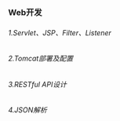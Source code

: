 ### Web开发
###### 1.Servlet、JSP、Filter、Listener
###### 2.Tomcat部署及配置
###### 3.RESTful API设计
###### 4.JSON解析